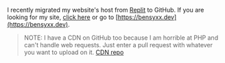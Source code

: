 I recently migrated my website's host from [Replit](https://replit.com) to GitHub. If you are looking for my site, [click here](https://bensyxx.dev) or go to [https://bensyxx.dev](https://bensyxx.dev).

> NOTE: I have a CDN on GitHub too because I am horrible at PHP and can't handle web requests. Just enter a pull request with whatever you want to upload on it. [CDN repo](https://github.com/bensyxx/cdn)
